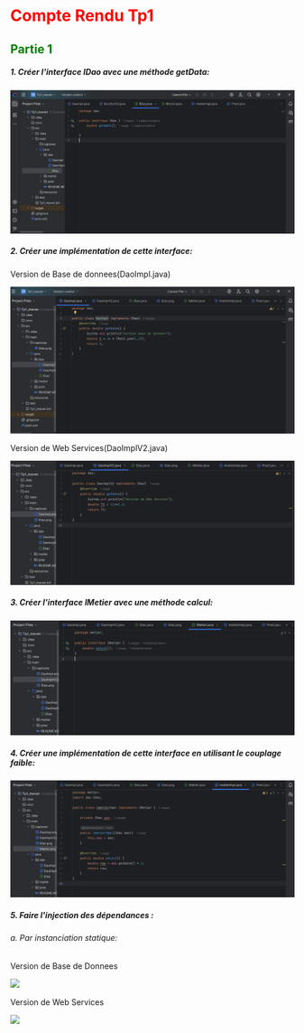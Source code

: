 <h1 style="color:red">Compte Rendu Tp1</h1>
<div>
    <h2 style="color:green">Partie 1</h2>
</div>
<div>
    <h5>1. Créer l'interface IDao avec une méthode getData:</h5>
    <img src="src/main/captures/IDao.png">
    <h5>2. Créer une implémentation de cette interface:</h5>
    <p>Version de Base de donnees(DaoImpl.java)</p>
    <img src="src/main/captures/DaoImpl.png">
    <p>Version de Web Services(DaoImplV2.java)</p>
    <img src="src/main/captures/DaoImplV2.png">
    <h5>3. Créer l'interface IMetier avec une méthode calcul:</h5>
    <img src="src/main/captures/IMetier.png">
    <h5>4. Créer une implémentation de cette interface en utilisant le couplage faible:</h5>
    <img src="src/main/captures/ImetierImpl.png">
    <h5>5. Faire l'injection des dépendances :</h5>
    <section>
        <h6>a. Par instanciation statique:</h6>
            <p>Version de Base de Donnees</p>
                <img src="captures/Pres_BDD.png">
            <p>Version de Web Services</p>
                <img src="captures/Pres_WS.png">
    </section>
</div>
